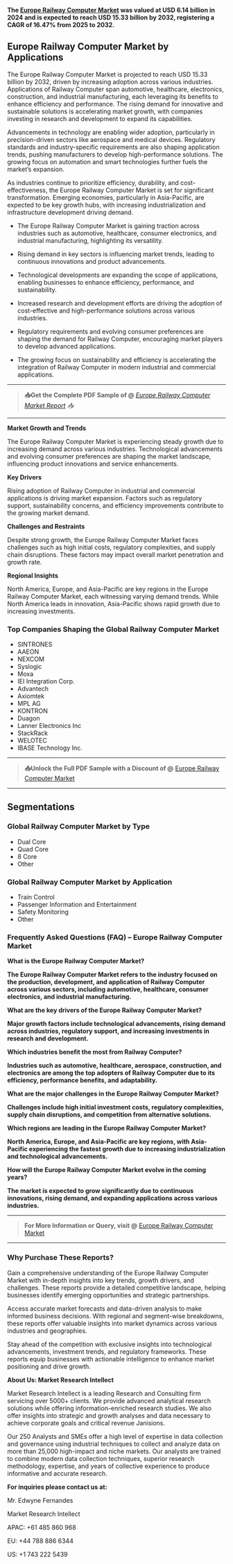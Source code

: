 <p><strong>The <a href="https://www.marketresearchintellect.com/download-sample/?rid=1072601&amp;utm_source=Pulse-April-Europe&amp;utm_medium=852">Europe Railway Computer Market</a> was valued at USD 6.14 billion in 2024 and is expected to reach USD 15.33 billion by 2032, registering a CAGR of 16.47% from 2025 to 2032.</strong></p><h2>Europe Railway Computer Market by Applications&nbsp;</h2><p><p>The Europe Railway Computer Market is projected to reach USD 15.33 billion by 2032, driven by increasing adoption across various industries. Applications of Railway Computer span automotive, healthcare, electronics, construction, and industrial manufacturing, each leveraging its benefits to enhance efficiency and performance. The rising demand for innovative and sustainable solutions is accelerating market growth, with companies investing in research and development to expand its capabilities.</p><p>Advancements in technology are enabling wider adoption, particularly in precision-driven sectors like aerospace and medical devices. Regulatory standards and industry-specific requirements are also shaping application trends, pushing manufacturers to develop high-performance solutions. The growing focus on automation and smart technologies further fuels the market&rsquo;s expansion.</p><p>As industries continue to prioritize efficiency, durability, and cost-effectiveness, the Europe Railway Computer Market is set for significant transformation. Emerging economies, particularly in Asia-Pacific, are expected to be key growth hubs, with increasing industrialization and infrastructure development driving demand.</p></p><ul><li><p>The Europe Railway Computer Market is gaining traction across industries such as automotive, healthcare, consumer electronics, and industrial manufacturing, highlighting its versatility.</p></li><li><p>Rising demand in key sectors is influencing market trends, leading to continuous innovations and product advancements.</p></li><li><p>Technological developments are expanding the scope of applications, enabling businesses to enhance efficiency, performance, and sustainability.</p></li><li><p>Increased research and development efforts are driving the adoption of cost-effective and high-performance solutions across various industries.</p></li><li><p>Regulatory requirements and evolving consumer preferences are shaping the demand for Railway Computer, encouraging market players to develop advanced applications.</p></li><li><p>The growing focus on sustainability and efficiency is accelerating the integration of Railway Computer in modern industrial and commercial applications.</p></li></ul><hr /><blockquote><p><strong><span class="font-[700]">📥Get the Complete PDF Sample of @ </span></strong><em><span class="font-[700]"><a href="https://www.marketresearchintellect.com/download-sample/?rid=1072601&amp;utm_source=Pulse-April-Europe&amp;utm_medium=852" target="_blank" data-tracking-control-name="article-ssr-frontend-pulse_little-text-block" data-tracking-will-navigate="" data-test-link="">Europe Railway Computer Market Report</a>&nbsp;📥</span></em></p></blockquote><hr /><p class="" data-start="77" data-end="360"><strong data-start="77" data-end="105">Market Growth and Trends</strong></p><p class="" data-start="77" data-end="360">The Europe Railway Computer Market is experiencing steady growth due to increasing demand across various industries. Technological advancements and evolving consumer preferences are shaping the market landscape, influencing product innovations and service enhancements.</p><p class="" data-start="362" data-end="606"><strong data-start="362" data-end="377">Key Drivers</strong></p><p class="" data-start="362" data-end="606">Rising adoption of Railway Computer in industrial and commercial applications is driving market expansion. Factors such as regulatory support, sustainability concerns, and efficiency improvements contribute to the growing market demand.</p><p class="" data-start="608" data-end="849"><strong data-start="608" data-end="637">Challenges and Restraints</strong></p><p class="" data-start="608" data-end="849">Despite strong growth, the Europe Railway Computer Market faces challenges such as high initial costs, regulatory complexities, and supply chain disruptions. These factors may impact overall market penetration and growth rate.</p><p class="" data-start="851" data-end="1095"><strong data-start="851" data-end="872">Regional Insights</strong></p><p class="" data-start="851" data-end="1095">North America, Europe, and Asia-Pacific are key regions in the Europe Railway Computer Market, each witnessing varying demand trends. While North America leads in innovation, Asia-Pacific shows rapid growth due to increasing investments.</p><p><h3>Top Companies Shaping the Global Railway Computer Market </h3><ul><li>SINTRONES</li><li> AAEON</li><li> NEXCOM</li><li> Syslogic</li><li> Moxa</li><li> IEI Integration Corp.</li><li> Advantech</li><li> Axiomtek</li><li> MPL AG</li><li> KONTRON</li><li> Duagon</li><li> Lanner Electronics Inc</li><li> StackRack</li><li> WELOTEC</li><li> IBASE Technology Inc.</li></ul></p><hr /><blockquote><p><strong>📥Unlock the Full PDF Sample with a Discount of @</strong> <a href="https://www.marketresearchintellect.com/ask-for-discount/?rid=1072601&amp;utm_source=Pulse-April-Europe&amp;utm_medium=852">Europe Railway Computer Market</a></p></blockquote><hr /><p><h2>Segmentations</h2><h3>Global Railway Computer Market by Type</h3><ul><li>Dual Core</li><li>Quad Core</li><li>8 Core</li><li>Other</li></ul><h3>Global Railway Computer Market by Application</h3><ul><li>Train Control</li><li>Passenger Information and Entertainment</li><li>Safety Monitoring</li><li>Other</li></ul></p><h3><strong>Frequently Asked Questions (FAQ) &ndash; Europe Railway Computer Market</strong></h3><p><strong>What is the Europe Railway Computer Market?</strong></p><p><strong>The Europe Railway Computer Market refers to the industry focused on the production, development, and application of Railway Computer across various sectors, including automotive, healthcare, consumer electronics, and industrial manufacturing.</strong></p><p><strong>What are the key drivers of the Europe Railway Computer Market?</strong></p><p><strong>Major growth factors include technological advancements, rising demand across industries, regulatory support, and increasing investments in research and development.</strong></p><p><strong>Which industries benefit the most from Railway Computer?</strong></p><p><strong>Industries such as automotive, healthcare, aerospace, construction, and electronics are among the top adopters of Railway Computer due to its efficiency, performance benefits, and adaptability.</strong></p><p><strong>What are the major challenges in the Europe Railway Computer Market?</strong></p><p><strong>Challenges include high initial investment costs, regulatory complexities, supply chain disruptions, and competition from alternative solutions.</strong></p><p><strong>Which regions are leading in the Europe Railway Computer Market?</strong></p><p><strong>North America, Europe, and Asia-Pacific are key regions, with Asia-Pacific experiencing the fastest growth due to increasing industrialization and technological advancements.</strong></p><p><strong>How will the Europe Railway Computer Market evolve in the coming years?</strong></p><p><strong>The market is expected to grow significantly due to continuous innovations, rising demand, and expanding applications across various industries.</strong></p><hr /><blockquote><p><span class="font-[700]"><strong>For More Information or Query, visit&nbsp;@</strong>&nbsp;</span><span class="font-[700]"><a href="https://www.marketresearchintellect.com/product/railway-computer-market/?utm_source=Linkedin&utm_medium=852" target="_blank" data-tracking-control-name="article-ssr-frontend-pulse_little-text-block" data-tracking-will-navigate="" data-test-link="">Europe Railway Computer Market</a></span></p></blockquote><hr /><h3><strong data-start="0" data-end="31">Why Purchase These Reports?</strong></h3><p class="" data-start="35" data-end="297">Gain a comprehensive understanding of the Europe Railway Computer Market with in-depth insights into key trends, growth drivers, and challenges. These reports provide a detailed competitive landscape, helping businesses identify emerging opportunities and strategic partnerships.</p><p class="" data-start="299" data-end="540">Access accurate market forecasts and data-driven analysis to make informed business decisions. With regional and segment-wise breakdowns, these reports offer valuable insights into market dynamics across various industries and geographies.</p><p class="" data-start="542" data-end="784">Stay ahead of the competition with exclusive insights into technological advancements, investment trends, and regulatory frameworks. These reports equip businesses with actionable intelligence to enhance market positioning and drive growth.</p><p><strong><span class="font-[700]">About Us: Market Research Intellect</span></strong></p><p><span class="">Market Research Intellect is a leading Research and Consulting firm servicing over 5000+ clients. We provide advanced analytical research solutions while offering information-enriched research studies.&nbsp;</span>We also offer insights into strategic and growth analyses and data necessary to achieve corporate goals and critical revenue Janisions.</p><p><span class="">Our 250 Analysts and SMEs offer a high level of expertise in data collection and governance using industrial techniques to collect and analyze data on more than 25,000 high-impact and niche markets. Our analysts are trained to combine modern data collection techniques, superior research methodology, expertise, and years of collective experience to produce informative and accurate research.</span></p><p><strong>For inquiries please contact us at:</strong></p><p>Mr. Edwyne Fernandes</p><p>Market Research Intellect</p><p>APAC: +61 485 860 968</p><p>EU: +44 788 886 6344</p><p>US: +1 743 222 5439</p>